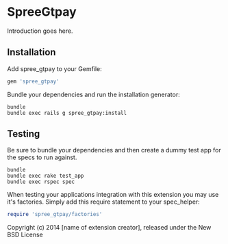 SpreeGtpay
==========

Introduction goes here.

Installation
------------

Add spree_gtpay to your Gemfile:

```ruby
gem 'spree_gtpay'
```

Bundle your dependencies and run the installation generator:

```shell
bundle
bundle exec rails g spree_gtpay:install
```

Testing
-------

Be sure to bundle your dependencies and then create a dummy test app for the specs to run against.

```shell
bundle
bundle exec rake test_app
bundle exec rspec spec
```

When testing your applications integration with this extension you may use it's factories.
Simply add this require statement to your spec_helper:

```ruby
require 'spree_gtpay/factories'
```

Copyright (c) 2014 [name of extension creator], released under the New BSD License
